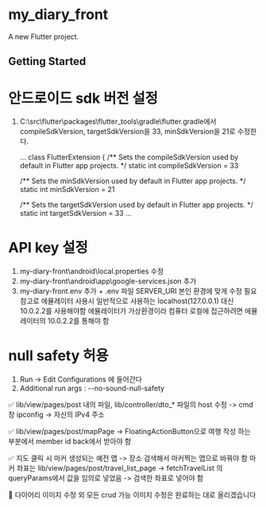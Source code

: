 # my_diary_front

A new Flutter project.

## Getting Started

# 안드로이드 sdk 버전 설정
1. C:\src\flutter\packages\flutter_tools\gradle\flutter.gradle에서
   compileSdkVersion, targetSdkVersion을 33, minSdkVersion을 21로 수정한다.

   ...
   class FlutterExtension {
   /** Sets the compileSdkVersion used by default in Flutter app projects. */
   static int compileSdkVersion = 33

   /** Sets the minSdkVersion used by default in Flutter app projects. */
   static int minSdkVersion = 21

   /** Sets the targetSdkVersion used by default in Flutter app projects. */
   static int targetSdkVersion = 33
   ...

# API key 설정
1. my-diary-front\android\local.properties 수정
2. my-diary-front\android\app\google-services.json 추가
3. my-diary-front\.env 추가 + .env 파일 SERVER_URI 본인 환경에 맞게 수정 필요
   참고로 에뮬레이터 사용시 일반적으로 사용하는 localhost(127.0.0.1) 대신 10.0.2.2를 사용해야함
   에뮬레이터가 가상환경이라 컴퓨터 로컬에 접근하려면 에뮬레이터의 10.0.2.2를 통해야 함

# null safety 허용
1. Run → Edit Configurations 에 들어간다
2. Additional run args : --no-sound-null-safety


✅ lib/view/pages/post 내의 파일, lib/controller/dto_* 파일의 host 수정 -> cmd 창 ipconfig -> 자신의 IPv4 주소

✅ lib/view/pages/post/mapPage -> FloatingActionButton으로 여행 작성 하는 부분에서 member id back에서 받아야 함

✅ 지도 클릭 시 마커 생성되는 예전 맵 -> 장소 검색해서 마커찍는 맵으로 바꿔야 함
마커 좌표는 lib/view/pages/post/travel_list_page -> fetchTravelList 의 queryParams에서 값을 임의로 넣었음 -> 검색한 좌표로 넣어야 함

📌 다이어리 이미지 수정 외 모든 crud 가능 이미지 수정은 완료하는 대로 올리겠습니다
